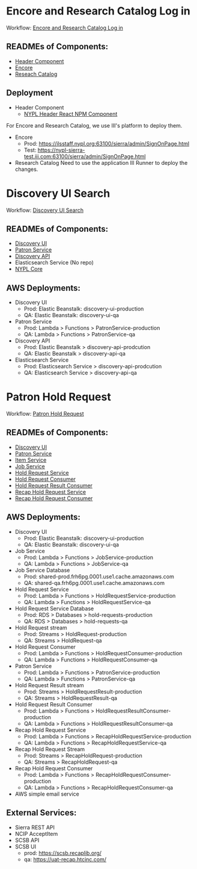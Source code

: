 # Encore and Research Catalog Log in

Workflow: [Encore and Research Catalog Log in](workflows/encore_and_research_catalog_log_in.md)

## READMEs of Components:

* [Header Component](https://github.com/NYPL/dgx-header-component)
* [Encore](https://bitbucket.org/NYPL/dgx-encore-custom-styling/src)
* [Reseach Catalog](https://bitbucket.org/NYPL/dgx-webpac-styling/src/master/)

## Deployment

* Header Component
  * [NYPL Header React NPM Component](https://www.npmjs.com/package/@nypl/dgx-header-component)

For Encore and Research Catalog, we use III's platform to deploy them.

* Encore
  * Prod: https://ilsstaff.nypl.org:63100/sierra/admin/SignOnPage.html
  * Test: https://nypl-sierra-test.iii.com:63100/sierra/admin/SignOnPage.html
* Research Catalog
Need to use the application III Runner to deploy the changes.

# Discovery UI Search

Workflow: [Discovery UI Search](workflows/discovery_ui_search.md)

## READMEs of Components:

* [Discovery UI](https://github.com/NYPL-discovery/discovery-front-end)
* [Patron Service](https://github.com/NYPL-discovery/patron-service)
* [Discovery API](https://github.com/NYPL-discovery/discovery-api)
* Elasticsearch Service (No repo)
* [NYPL Core](https://github.com/NYPL/nypl-core)

## AWS Deployments:

* Discovery UI
  * Prod: Elastic Beanstalk: discovery-ui-production
  * QA: Elastic Beanstalk: discovery-ui-qa
* Patron Service
  * Prod: Lambda > Functions > PatronService-production
  * QA: Lambda > Functions > PatronService-qa
* Discovery API
  * Prod: Elastic Beanstalk > discovery-api-prodcution
  * QA: Elastic Beanstalk > discovery-api-qa
* Elasticsearch Service
  * Prod: Elasticsearch Service > discovery-api-prodcution
  * QA: Elasticsearch Service > discovery-api-qa

# Patron Hold Request

Workflow: [Patron Hold Request](workflows/patron_hold_request.md)

## READMEs of Components:

* [Discovery UI](https://github.com/NYPL-discovery/discovery-front-end)
* [Patron Service](https://github.com/NYPL-discovery/patron-service)
* [Item Service](https://github.com/NYPL-discovery/itemservice)
* [Job Service](https://github.com/NYPL/job-service)
* [Hold Request Service](https://github.com/NYPL/hold-request-service)
* [Hold Request Consumer](https://github.com/NYPL/nypl-hold-request-consumer)
* [Hold Request Result Consumer](https://github.com/NYPL/hold-request-result-consumer)
* [Recap Hold Request Service](https://github.com/NYPL/recap-hold-request-service)
* [Recap Hold Request Consumer](https://github.com/NYPL/recap-hold-request-consumer)

## AWS Deployments:

* Discovery UI
  * Prod: Elastic Beanstalk: discovery-ui-production
  * QA: Elastic Beanstalk: discovery-ui-qa
* Job Service
  * Prod: Lambda > Functions > JobService-production
  * QA: Lambda > Functions > JobService-qa
* Job Service Database
  * Prod: shared-prod.frh6pg.0001.use1.cache.amazonaws.com
  * QA: shared-qa.frh6pg.0001.use1.cache.amazonaws.com
* Hold Request Service
  * Prod: Lambda > Functions > HoldRequestService-production
  * QA: Lambda > Functions > HoldRequestService-qa
* Hold Request Service Database
  * Prod: RDS > Databases > hold-requests-production
  * QA: RDS > Databases > hold-requests-qa
* Hold Request stream
  * Prod: Streams > HoldRequest-production
  * QA: Streams > HoldRequest-qa
* Hold Request Consumer
  * Prod: Lambda > Functions > HoldRequestConsumer-production
  * QA: Lambda > Functions > HoldRequestConsumer-qa
* Patron Service
  * Prod: Lambda > Functions > PatronService-production
  * QA: Lambda > Functions > PatronService-qa
* Hold Request Result stream
  * Prod: Streams > HoldRequestResult-production
  * QA: Streams > HoldRequestResult-qa
* Hold Request Result Consumer
  * Prod: Lambda > Functions > HoldRequestResultConsumer-production
  * QA: Lambda > Functions > HoldRequestResultConsumer-qa
* Recap Hold Request Service
  * Prod: Lambda > Functions > RecapHoldRequestService-production
  * QA: Lambda > Functions > RecapHoldRequestService-qa
* Recap Hold Request Stream
  * Prod: Streams > RecapHoldRequest-production
  * QA: Streams > RecapHoldRequest-qa
* Recap Hold Request Consumer
  * Prod: Lambda > Functions > RecapHoldRequestConsumer-production
  * QA: Lambda > Functions > RecapHoldRequestConsumer-qa
* AWS simple email service

## External Services:

* Sierra REST API
* NCIP AcceptItem
* SCSB API
* SCSB UI
  * prod: https://scsb.recaplib.org/
  * qa: https://uat-recap.htcinc.com/
